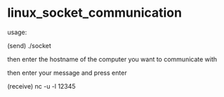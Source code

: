 # linux_socket_communication

usage:


(send)
./socket

then enter the hostname of the computer you want to communicate with

then enter your message and press enter

(receive)
nc -u -l 12345
